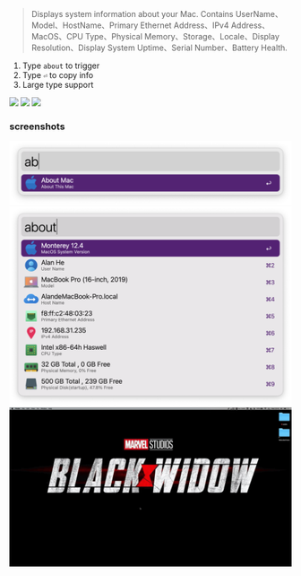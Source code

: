 > Displays system information about your Mac.
Contains UserName、Model、HostName、Primary Ethernet Address、IPv4 Address、MacOS、CPU Type、Physical Memory、Storage、Locale、Display Resolution、Display System Uptime、Serial Number、Battery Health.

1. Type `about` to trigger
2. Type `⏎` to copy info
3. Large type support



![](https://img.shields.io/badge/version-v1.20-green?style=for-the-badge)
[![](https://img.shields.io/badge/download-click-blue?style=for-the-badge)](https://github.com/alanhe421/alfred-workflows/raw/master/about-mac/About%20Mac.alfredworkflow)
[![](https://img.shields.io/badge/Install%20In%20Alfred-8A2BE2?style=for-the-badge)](https://alfred.app/workflows/alanhe/about-mac/install/)



<!-- more -->

### screenshots
![](./screenshot1.png)
![](./screenshot2.png)
![](./screenshot.gif)
